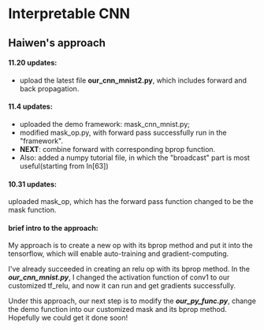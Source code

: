 # Interpretable CNN
## Haiwen's approach

#### 11.20 updates:
- upload the latest file **our_cnn_mnist2.py**, which includes forward and back propagation.


#### 11.4 updates: 
-  uploaded the demo framework: mask_cnn_mnist.py; 
-  modified mask_op.py, with forward pass successfully run in the "framework".  
-  __NEXT__: combine forward with corresponding bprop function.
-  Also: added a numpy tutorial file, in which the "broadcast" part is most useful(starting from In[63])
#### 10.31 updates: 
uploaded mask_op, which has the forward pass function changed to be the mask function.

#### brief intro to the approach:
My approach is to create a new op with its bprop method and put it into the tensorflow, which will enable auto-training and gradient-computing.

I've already succeeded in creating an relu op with its bprop method. In the ***our_cnn_mnist.py***, I changed the activation function of conv1 to our customized tf_relu, and now it can run and get gradients successfully.

Under this approach, our next step is to modify the ***our_py_func.py***, change the demo function into our customized mask and its bprop method. Hopefully we could get it done soon!
